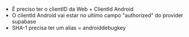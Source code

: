 - É preciso ter o clientID da Web + ClientId Android
- O clientId Android vai estar no ultimo campo "authorized" do provider
  supabase
- SHA-1 precisa ter um alias = androiddebugkey
